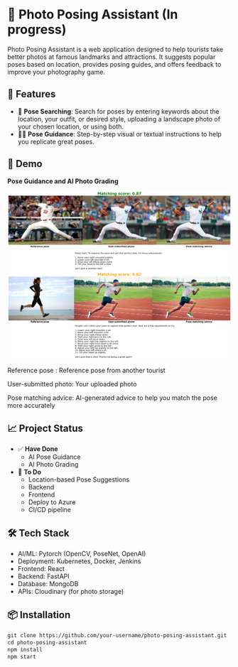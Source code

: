  # 📸 Photo Posing Assistant (In progress)

Photo Posing Assistant is a web application designed to help tourists take better photos at famous landmarks and attractions. It suggests popular poses based on location, provides posing guides, and offers feedback to improve your photography game.

## 🚀 **Features**

- 🧠 **Pose Searching**:
Search for poses by entering keywords about the location, your outfit, or desired style, uploading a landscape photo of your chosen location, or using both.
- 🧍‍♂️ **Pose Guidance**: 
Step-by-step visual or textual instructions to help you replicate great poses.


## 📸 Demo
**Pose Guidance and AI Photo Grading**

![Alt Text](./demo/output.png)
![Alt Text](./demo/output1.png)

Reference pose : Reference pose from another tourist

User-submitted photo: Your uploaded photo

Pose matching advice: AI-generated advice to 
help you match the pose more accurately
## 📈 **Project Status**

- ✅ **Have Done**
    - AI Pose Guidance
    - AI Photo Grading
- 📝 **To Do**
    - Location-based Pose Suggestions
    - Backend
    - Frontend
    - Deploy to Azure
    - CI/CD pipeline
## 🛠️ **Tech Stack**

- AI/ML: Pytorch (OpenCV, PoseNet, OpenAI)
- Deployment: Kubernetes, Docker, Jenkins
- Frontend: React
- Backend: FastAPI
- Database: MongoDB
- APIs: Cloudinary (for photo storage)

## 📦 **Installation**

    git clone https://github.com/your-username/photo-posing-assistant.git
    cd photo-posing-assistant
    npm install
    npm start





